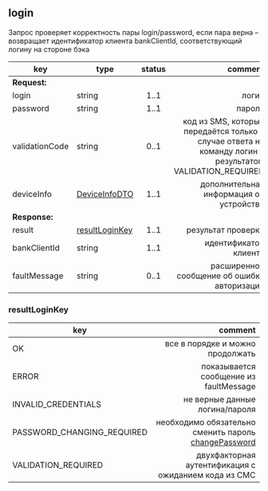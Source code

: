 ## login

Запрос проверяет корректность пары login/password, если пара верна – возвращает идентификатор клиента bankClientId, соответствующий логину на стороне бэка

key | type | status | comment
--- | ---- | :----: | ---:
**Request:** | | |
login | string | 1..1 | логин
password | string | 1..1 | пароль
validationCode | string | 0..1 | код из SMS, который передаётся только в случае ответа на команду логин с результатом VALIDATION_REQUIRED
deviceInfo | [DeviceInfoDTO](#deviceinfodto) | 1..1 | дополнительная информация об устройстве
**Response:** | | |
result | [resultLoginKey](#resultloginkey) | 1..1 | результат проверки
bankClientId | string | 1..1 | идентификатор клиента
faultMessage | string | 0..1 | расширенное сообщение об ошибке авторизации

### resultLoginKey

key | comment
--- | ---:
OK | все в порядке и можно продолжать
ERROR | показывается сообщение из faultMessage
INVALID_CREDENTIALS | не верные данные логина/пароля
PASSWORD_CHANGING_REQUIRED | необходимо обязательно сменить пароль [changePassword](#changepassword)
VALIDATION_REQUIRED | двухфакторная аутентификация с ожиданием кода из СМС
